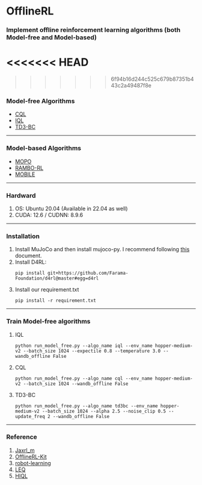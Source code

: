 # OfflineRL
### Implement offline reinforcement learning algorithms (both Model-free and Model-based)
<<<<<<< HEAD
=======

>>>>>>> 6f94b16d244c525c679b87351b443c2a49487f8e
### Model-free Algorithms
- [CQL](https://arxiv.org/abs/2006.04779)
- [IQL](https://arxiv.org/abs/2110.06169)
- [TD3-BC](https://arxiv.org/pdf/2106.06860)
---
### Model-based Algorithms
- [MOPO](https://arxiv.org/abs/2005.13239)
- [RAMBO-RL](https://arxiv.org/abs/2204.12581)
- [MOBILE](https://proceedings.mlr.press/v202/sun23q.html)
---
### Hardward
1. OS: Ubuntu 20.04 (Available in 22.04 as well)
2. CUDA: 12.6 / CUDNN: 8.9.6
--- 
### Installation
1. Install MuJoCo and then install mujoco-py. I recommend following [this](https://docs.google.com/document/u/1/d/1eBvfKoczKmImUgoGMbqypODBXmI1bD91/edit) document.
2. Install D4RL:
    ```terminal
    pip install git+https://github.com/Farama-Foundation/d4rl@master#egg=d4rl
    ```
3. Install our requirement.txt
    ```terminal
    pip install -r requirement.txt
    ```
---
### Train Model-free algorithms
1. IQL
    ```terminal
    python run_model_free.py --algo_name iql --env_name hopper-medium-v2 --batch_size 1024 --expectile 0.8 --temperature 3.0 --wandb_offline False
    ```
2. CQL
    ```terminal
    python run_model_free.py --algo_name cql --env_name hopper-medium-v2 --batch_size 1024 --wandb_offline False
    ```
3. TD3-BC
    ```terminal
    python run_model_free.py --algo_name td3bc --env_name hopper-medium-v2 --batch_size 1024 --alpha 2.5 --noise_clip 0.5 --update_freq 2 --wandb_offline False
    ```
--- 
### Reference
1. [Jaxrl_m](https://github.com/dibyaghosh/jaxrl_m)
2. [OfflineRL-Kit](https://github.com/yihaosun1124/OfflineRL-Kit)
3. [robot-learning](https://github.com/youngwoon/robot-learning)
4. [LEQ](https://github.com/kwanyoungpark/LEQ)
5. [HIQL](https://github.com/seohongpark/HIQL)
   
